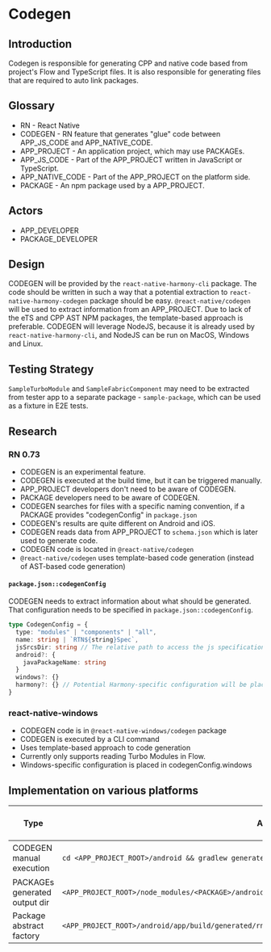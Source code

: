 # Codegen

## Introduction
Codegen is responsible for generating CPP and native code based from project's Flow and TypeScript files. It is also responsible for generating files that are required to auto link packages.

## Glossary
- RN - React Native
- CODEGEN - RN feature that generates "glue" code between APP_JS_CODE and APP_NATIVE_CODE.
- APP_PROJECT - An application project, which may use PACKAGEs.
- APP_JS_CODE - Part of the APP_PROJECT written in JavaScript or TypeScript.
- APP_NATIVE_CODE - Part of the APP_PROJECT on the platform side.
- PACKAGE - An npm package used by a APP_PROJECT.

## Actors
- APP_DEVELOPER
- PACKAGE_DEVELOPER

## Design
CODEGEN will be provided by the `react-native-harmony-cli` package. The code should be written in such a way that a potential extraction to `react-native-harmony-codegen` package should be easy. `@react-native/codegen` will be used to extract information from an APP_PROJECT. Due to lack of the eTS and CPP AST NPM packages, the template-based approach is preferable. CODEGEN will leverage NodeJS, because it is already used by `react-native-harmony-cli`, and NodeJS can be run on MacOS, Windows and Linux.

## Testing Strategy
`SampleTurboModule` and `SampleFabricComponent` may need to be extracted from tester app to a separate package - `sample-package`, which can be used as a fixture in E2E tests.

## Research 

### RN 0.73

- CODEGEN is an experimental feature.
- CODEGEN is executed at the build time, but it can be triggered manually.
- APP_PROJECT developers don't need to be aware of CODEGEN.
- PACKAGE developers need to be aware of CODEGEN.
- CODEGEN searches for files with a specific naming convention, if a PACKAGE provides "codegenConfig" in `package.json`
- CODEGEN's results are quite different on Android and iOS.
- CODEGEN reads data from APP_PROJECT to `schema.json` which is later used to generate code.
- CODEGEN code is located in `@react-native/codegen`
- `@react-native/codegen` uses template-based code generation (instead of AST-based code generation)




#### `package.json::codegenConfig`

CODEGEN needs to extract information about what should be generated. That configuration needs to be specified in `package.json::codegenConfig`.

```ts
type CodegenConfig = {
  type: "modules" | "components" | "all", 
  name: string | `RTN${string}Spec`,
  jsSrcsDir: string // The relative path to access the js specification that is parsed by Codegen.
  android?: {
    javaPackageName: string
  }
  windows?: {}
  harmony?: {} // Potential Harmony-specific configuration will be placed here for consistency reasons
}
```

### react-native-windows
- CODEGEN code is in `@react-native-windows/codegen` package
- CODEGEN is executed by a CLI command
- Uses template-based approach to code generation
- Currently only supports reading Turbo Modules in Flow.
- Windows-specific configuration is placed in codegenConfig.windows

## Implementation on various platforms
| Type                          | Android                                                                                                  | iOS                                                                                                          | react-native-windows           | Harmony (suggestion)                                                         |
| ----------------------------- | -------------------------------------------------------------------------------------------------------- | ------------------------------------------------------------------------------------------------------------ | ------------------------------ | ---------------------------------------------------------------------------- |
| CODEGEN manual execution      | `cd <APP_PROJECT_ROOT>/android && gradlew generateCodegenArtifactsFromSchema`                            | `<APP_PROJECT_ROOT>/node_modules/react-native/scripts/generate-codegen-artifacts.js`                         | `react-native codegen-windows` | `react-native codegen-harmony`                                               |
| PACKAGEs generated output dir | `<APP_PROJECT_ROOT>/node_modules/<PACKAGE>/android/build/generated/source/codegen`                       | `<USER_SPECIFIED_OUTPUT>/build/generated/ios`                                                                | ?                              | `<APP_PROJECT_ROOT>/harmony/entry/src/main/ets/codegen`                      |
| Package abstract factory      | `<APP_PROJECT_ROOT>/android/app/build/generated/rncli/src/main/java/com/facebook/react/PackageList.java` | `<APP_PROJECT_ROOT>/ios/Pods/Headers/Private/React-RCTFabric/React/RCTThirdPartyFabricComponentsProvider.h`? | ?                              | `<APP_PROJECT_ROOT>/harmony/entry/src/main/ets/codegen/RNPackagesFactory.ts` |